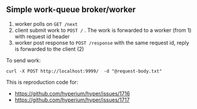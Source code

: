 Simple work-queue broker/worker
-------------------------------

1. worker polls on `GET /next`
2. client submit work to `POST /` . The work is forwarded to a worker (from 1) with request id header
3. worker post response to `POST /response` with the same request id, reply is forwarded to the
   client (2)

To send work:
```
curl -X POST http://localhost:9999/  -d "@request-body.txt"
```

This is reproduction code for:

* https://github.com/hyperium/hyper/issues/1716
* https://github.com/hyperium/hyper/issues/1717

